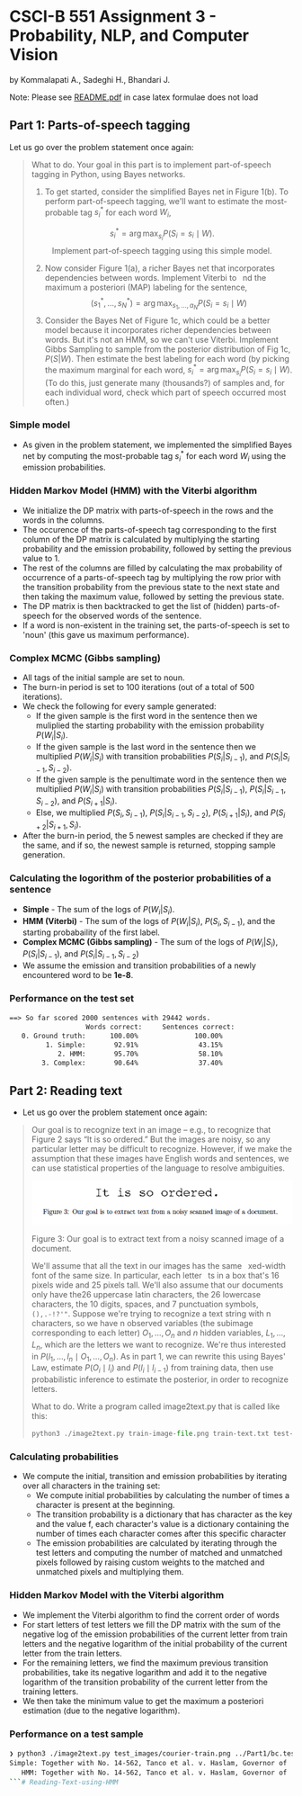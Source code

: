 # CSCI-B 551 Assignment 3 - Probability, NLP, and Computer Vision
by Kommalapati A., Sadeghi H., Bhandari J.

Note: Please see [README.pdf](README.pdf) in case latex formulae does not load

## Part 1: Parts-of-speech tagging

Let us go over the problem statement once again:
> What to do. Your goal in this part is to implement part-of-speech tagging in Python, using Bayes networks.
> 1. To get started, consider the simplified Bayes net in Figure 1(b). To perform part-of-speech tagging, we'll want to estimate the most-probable tag $s^*_{i}$ for each word $W_i$,
> 
>  $$
> s_i^*=\arg \max _{s_i} P\left(S_i=s_i \mid W\right) .
> $$
> &emsp; &emsp; Implement part-of-speech tagging using this simple model.
>
> 2. Now consider Figure 1(a), a richer Bayes net that incorporates dependencies between words. Implement Viterbi to  nd the maximum a posteriori (MAP) labeling for the sentence,
> $$
> \left(s_1^*, \ldots, s_N^*\right)=\arg \max _{s_1, \ldots, a_N} P\left(S_i=s_i \mid W\right)
> $$
> 3. Consider the Bayes Net of Figure 1c, which could be a better model because it incorporates richer dependencies between words. But it's not an HMM, so we can't use Viterbi. Implement Gibbs Sampling to sample from the posterior distribution of Fig 1c, $P(S|W)$. Then estimate the best labeling for each word (by picking the maximum marginal for each word, $s_i^*=\arg \max _{s_i} P\left(S_i=s_i \mid W\right)$. (To do this, just generate many (thousands?) of samples and, for each individual word, check which part of speech occurred most often.)

### Simple model

- As given in the problem statement, we implemented the simplified Bayes net by computing the most-probable tag $s^*_i$ for each word $W_i$ using the emission probabilities.
  
### Hidden Markov Model (HMM) with the Viterbi algorithm

- We initialize the DP matrix with parts-of-speech in the rows and the words in the columns.
- The occurence of the parts-of-speech tag corresponding to the first column of the DP matrix is calculated by multiplying the starting probability and the emission probability, followed by setting the previous value to 1.
- The rest of the columns are filled by calculating the max probability of occurrence of a parts-of-speech tag by multiplying the row prior with the transition probability from the previous state to the next state and then taking the maximum value, followed by setting the previous state.
- The DP matrix is then backtracked to get the list of (hidden) parts-of-speech for the observed words of the sentence.
- If a word is non-existent in the training set, the parts-of-speech is set to 'noun' (this gave us maximum performance).

### Complex MCMC (Gibbs sampling)

- All tags of the initial sample are set to noun.
- The burn-in period is set to 100 iterations (out of a total of 500 iterations).
- We check the following for every sample generated:
  - If the given sample is the first word in the sentence then we muliplied the starting probability with the emission probability $P(W_i|S_i)$.
  - If the given sample is the last word in the sentence then we multiplied $P(W_i|S_i)$ with transition probabilities $P(S_i|S_{i-1})$, and $P(S_i|S_{i-1}, S_{i-2})$.
  - If the given sample is the penultimate word in the sentence then we multiplied $P(W_i|S_i)$ with transition probabilities $P(S_i|S_{i-1})$, $P(S_i|S_{i-1}, S_{i-2})$, and $P(S_{i+1}|S_i)$.
  - Else, we multiplied $P(S_i, S_{i-1})$, $P(S_i|S_{i-1}, S_{i-2})$, $P(S_{i+1}|S_i)$, and $P(S_{i+2}|S_{i+1}, S_i)$.
- After the burn-in period, the 5 newest samples are checked if they are the same, and if so, the newest sample is returned, stopping sample generation.

### Calculating the logorithm of the posterior probabilities of a sentence

- **Simple** - The sum of the logs of $P(W_i|S_i)$.
- **HMM (Viterbi)** - The sum of the logs of $P(W_i|S_i)$, $P(S_i, S_{i-1})$, and the starting probabaility of the first label.
- **Complex MCMC (Gibbs sampling)** - The sum of the logs of $P(W_i|S_i)$, $P(S_i|S_{i-1})$, and $P(S_i|S_{i-1}, S_{i-2})$
- We assume the emission and transition probabilities of a newly encountered word to be **1e-8**.

### Performance on the test set

```
==> So far scored 2000 sentences with 29442 words.
                   Words correct:     Sentences correct: 
   0. Ground truth:      100.00%              100.00%
         1. Simple:       92.91%               43.15%
            2. HMM:       95.70%               58.10%
        3. Complex:       90.64%               37.40%
```

## Part 2: Reading text

- Let us go over the problem statement once again:
>  Our goal is to recognize text in an image – e.g., to recognize that Figure 2 says “It is so ordered.” But the images are noisy, so any particular letter may be difficult to recognize. However, if we make the assumption that these images have English words and sentences, we can use statistical properties of the language to resolve ambiguities.
> 
> ![image](attachments/image2text.png)
>
> Figure 3: Our goal is to extract text from a noisy scanned image of a document.
> 
> We'll assume that all the text in our images has the same  xed-width font of the same size. In particular, each letter  ts in a box that's 16 pixels wide and 25 pixels tall. We'll also assume that our documents only have the26 uppercase latin characters, the 26 lowercase characters, the 10 digits, spaces, and 7 punctuation symbols, `(),.-!?'"`. Suppose we're trying to recognize a text string with n characters, so we have n observed variables (the subimage corresponding to each letter) $O_1, \ldots, O_n$ and $n$ hidden variables, $L_1, \ldots, L_n$, which are the letters we want to recognize. We're thus interested in $P\left(l_1, \ldots, l_n \mid O_1, \ldots, O_n\right)$. As in part 1, we can rewrite this using Bayes' Law, estimate $P\left(O_i \mid l_i\right)$ and $P\left(l_i \mid l_{i-1}\right)$ from training data, then use probabilistic inference to estimate the posterior, in order to recognize letters.
>
>What to do. Write a program called image2text.py that is called like this:
> ```python
> python3 ./image2text.py train-image-file.png train-text.txt test-image-file.png
> ```
### Calculating probabilities

- We compute the initial, transition and emission probabilities by iterating over all characters in the training set:
  - We compute initial probabilities by calculating the number of times a character is present at the beginning.
  - The transition probability is a dictionary that has character as the key and the value f, each character's value is a dictionary containing the number of times each character comes after this specific character
  - The emission probabilities are calculated by iterating through the test letters and computing the number of matched and unmatched pixels followed by raising custom weights to the matched and unmatched pixels and multiplying them.

### Hidden Markov Model with the Viterbi algorithm

- We implement the Viterbi algorithm to find the corrent order of words
- For start letters of test letters we fill the DP matrix with the sum of the negative log of the emission probabilities of the current letter from train letters and the negative logarithm of the initial probability of the current letter from the train letters.
- For the remaining letters, we find the maximum previous transition probabilities, take its negative logarithm and add it to the negative logarithm of the transition probability of the current letter from the training letters.
- We then take the minimum value to get the maximum a posteriori estimation (due to the negative logarithm).

### Performance on a test sample

```bash
❯ python3 ./image2text.py test_images/courier-train.png ../Part1/bc.test test_images/test-3-0.png
Simple: Together with No. 14-562, Tanco et al. v. Haslam, Governor of
   HMM: Together with No. 14-562, Tanco et al. v. Haslam, Governor of
```# Reading-Text-using-HMM
